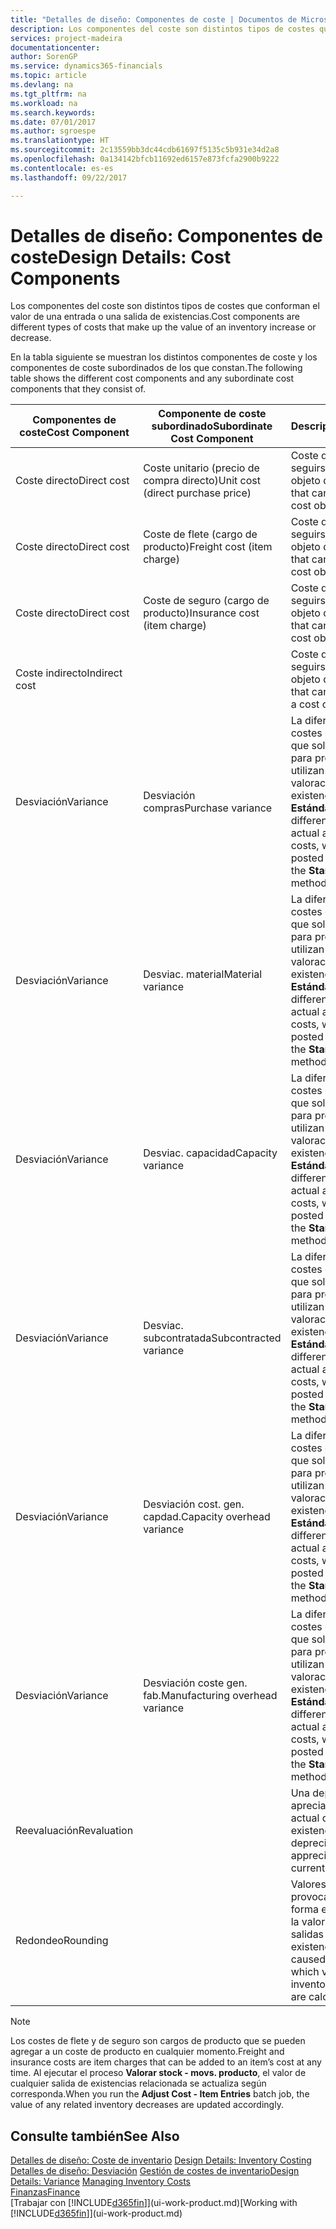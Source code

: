 ```yaml
---
title: "Detalles de diseño: Componentes de coste | Documentos de Microsoft"
description: Los componentes del coste son distintos tipos de costes que conforman el valor de una entrada o una salida de existencias.
services: project-madeira
documentationcenter: 
author: SorenGP
ms.service: dynamics365-financials
ms.topic: article
ms.devlang: na
ms.tgt_pltfrm: na
ms.workload: na
ms.search.keywords: 
ms.date: 07/01/2017
ms.author: sgroespe
ms.translationtype: HT
ms.sourcegitcommit: 2c13559bb3dc44cdb61697f5135c5b931e34d2a8
ms.openlocfilehash: 0a134142bfcb11692ed6157e873fcfa2900b9222
ms.contentlocale: es-es
ms.lasthandoff: 09/22/2017

---
```

# <a name="design-details-cost-components"></a><span data-ttu-id="4d8ce-103">Detalles de diseño: Componentes de coste</span><span class="sxs-lookup"><span data-stu-id="4d8ce-103">Design Details: Cost Components</span></span>
<span data-ttu-id="4d8ce-104">Los componentes del coste son distintos tipos de costes que conforman el valor de una entrada o una salida de existencias.</span><span class="sxs-lookup"><span data-stu-id="4d8ce-104">Cost components are different types of costs that make up the value of an inventory increase or decrease.</span></span>  

 <span data-ttu-id="4d8ce-105">En la tabla siguiente se muestran los distintos componentes de coste y los componentes de coste subordinados de los que constan.</span><span class="sxs-lookup"><span data-stu-id="4d8ce-105">The following table shows the different cost components and any subordinate cost components that they consist of.</span></span>  

|<span data-ttu-id="4d8ce-106">Componentes de coste</span><span class="sxs-lookup"><span data-stu-id="4d8ce-106">Cost Component</span></span>|<span data-ttu-id="4d8ce-107">Componente de coste subordinado</span><span class="sxs-lookup"><span data-stu-id="4d8ce-107">Subordinate Cost Component</span></span>|<span data-ttu-id="4d8ce-108">Description</span><span class="sxs-lookup"><span data-stu-id="4d8ce-108">Description</span></span>|  
|--------------------|--------------------------------|---------------------------------------|  
|<span data-ttu-id="4d8ce-109">Coste directo</span><span class="sxs-lookup"><span data-stu-id="4d8ce-109">Direct cost</span></span>|<span data-ttu-id="4d8ce-110">Coste unitario (precio de compra directo)</span><span class="sxs-lookup"><span data-stu-id="4d8ce-110">Unit cost (direct purchase price)</span></span>|<span data-ttu-id="4d8ce-111">Coste que puede seguirse hasta un objeto de coste.</span><span class="sxs-lookup"><span data-stu-id="4d8ce-111">Cost that can be traced to a cost object.</span></span>|  
|<span data-ttu-id="4d8ce-112">Coste directo</span><span class="sxs-lookup"><span data-stu-id="4d8ce-112">Direct cost</span></span>|<span data-ttu-id="4d8ce-113">Coste de flete (cargo de producto)</span><span class="sxs-lookup"><span data-stu-id="4d8ce-113">Freight cost (item charge)</span></span>|<span data-ttu-id="4d8ce-114">Coste que puede seguirse hasta un objeto de coste.</span><span class="sxs-lookup"><span data-stu-id="4d8ce-114">Cost that can be traced to a cost object.</span></span>|  
|<span data-ttu-id="4d8ce-115">Coste directo</span><span class="sxs-lookup"><span data-stu-id="4d8ce-115">Direct cost</span></span>|<span data-ttu-id="4d8ce-116">Coste de seguro (cargo de producto)</span><span class="sxs-lookup"><span data-stu-id="4d8ce-116">Insurance cost (item charge)</span></span>|<span data-ttu-id="4d8ce-117">Coste que puede seguirse hasta un objeto de coste.</span><span class="sxs-lookup"><span data-stu-id="4d8ce-117">Cost that can be traced to a cost object.</span></span>|  
|<span data-ttu-id="4d8ce-118">Coste indirecto</span><span class="sxs-lookup"><span data-stu-id="4d8ce-118">Indirect cost</span></span>||<span data-ttu-id="4d8ce-119">Coste que no puede seguirse hasta un objeto de coste.</span><span class="sxs-lookup"><span data-stu-id="4d8ce-119">Cost that cannot be traced to a cost object.</span></span>|  
|<span data-ttu-id="4d8ce-120">Desviación</span><span class="sxs-lookup"><span data-stu-id="4d8ce-120">Variance</span></span>|<span data-ttu-id="4d8ce-121">Desviación compras</span><span class="sxs-lookup"><span data-stu-id="4d8ce-121">Purchase variance</span></span>|<span data-ttu-id="4d8ce-122">La diferencia entre los costes estándar y real, que solo se registra para productos que utilizan el método de valoración de existencias **Estándar**.</span><span class="sxs-lookup"><span data-stu-id="4d8ce-122">The difference between actual and standard costs, which is only posted for items using the **Standard** costing method.</span></span>|  
|<span data-ttu-id="4d8ce-123">Desviación</span><span class="sxs-lookup"><span data-stu-id="4d8ce-123">Variance</span></span>|<span data-ttu-id="4d8ce-124">Desviac. material</span><span class="sxs-lookup"><span data-stu-id="4d8ce-124">Material variance</span></span>|<span data-ttu-id="4d8ce-125">La diferencia entre los costes estándar y real, que solo se registra para productos que utilizan el método de valoración de existencias **Estándar**.</span><span class="sxs-lookup"><span data-stu-id="4d8ce-125">The difference between actual and standard costs, which is only posted for items using the **Standard** costing method.</span></span>|  
|<span data-ttu-id="4d8ce-126">Desviación</span><span class="sxs-lookup"><span data-stu-id="4d8ce-126">Variance</span></span>|<span data-ttu-id="4d8ce-127">Desviac. capacidad</span><span class="sxs-lookup"><span data-stu-id="4d8ce-127">Capacity variance</span></span>|<span data-ttu-id="4d8ce-128">La diferencia entre los costes estándar y real, que solo se registra para productos que utilizan el método de valoración de existencias **Estándar**.</span><span class="sxs-lookup"><span data-stu-id="4d8ce-128">The difference between actual and standard costs, which is only posted for items using the **Standard** costing method.</span></span>|  
|<span data-ttu-id="4d8ce-129">Desviación</span><span class="sxs-lookup"><span data-stu-id="4d8ce-129">Variance</span></span>|<span data-ttu-id="4d8ce-130">Desviac. subcontratada</span><span class="sxs-lookup"><span data-stu-id="4d8ce-130">Subcontracted variance</span></span>|<span data-ttu-id="4d8ce-131">La diferencia entre los costes estándar y real, que solo se registra para productos que utilizan el método de valoración de existencias **Estándar**.</span><span class="sxs-lookup"><span data-stu-id="4d8ce-131">The difference between actual and standard costs, which is only posted for items using the **Standard** costing method.</span></span>|  
|<span data-ttu-id="4d8ce-132">Desviación</span><span class="sxs-lookup"><span data-stu-id="4d8ce-132">Variance</span></span>|<span data-ttu-id="4d8ce-133">Desviación cost. gen. capdad.</span><span class="sxs-lookup"><span data-stu-id="4d8ce-133">Capacity overhead variance</span></span>|<span data-ttu-id="4d8ce-134">La diferencia entre los costes estándar y real, que solo se registra para productos que utilizan el método de valoración de existencias **Estándar**.</span><span class="sxs-lookup"><span data-stu-id="4d8ce-134">The difference between actual and standard costs, which is only posted for items using the **Standard** costing method.</span></span>|  
|<span data-ttu-id="4d8ce-135">Desviación</span><span class="sxs-lookup"><span data-stu-id="4d8ce-135">Variance</span></span>|<span data-ttu-id="4d8ce-136">Desviación coste gen. fab.</span><span class="sxs-lookup"><span data-stu-id="4d8ce-136">Manufacturing overhead variance</span></span>|<span data-ttu-id="4d8ce-137">La diferencia entre los costes estándar y real, que solo se registra para productos que utilizan el método de valoración de existencias **Estándar**.</span><span class="sxs-lookup"><span data-stu-id="4d8ce-137">The difference between actual and standard costs, which is only posted for items using the **Standard** costing method.</span></span>|  
|<span data-ttu-id="4d8ce-138">Reevaluación</span><span class="sxs-lookup"><span data-stu-id="4d8ce-138">Revaluation</span></span>||<span data-ttu-id="4d8ce-139">Una depreciación o apreciación del valor actual de las existencias.</span><span class="sxs-lookup"><span data-stu-id="4d8ce-139">A depreciation or appreciation of the current inventory value.</span></span>|  
|<span data-ttu-id="4d8ce-140">Redondeo</span><span class="sxs-lookup"><span data-stu-id="4d8ce-140">Rounding</span></span>||<span data-ttu-id="4d8ce-141">Valores residuales provocados por la forma en que se calcula la valoración de las salidas de existencias.</span><span class="sxs-lookup"><span data-stu-id="4d8ce-141">Residuals caused by the way in which valuation of inventory decreases are calculated.</span></span>|  

> [!NOTE]  
>  <span data-ttu-id="4d8ce-142">Los costes de flete y de seguro son cargos de producto que se pueden agregar a un coste de producto en cualquier momento.</span><span class="sxs-lookup"><span data-stu-id="4d8ce-142">Freight and insurance costs are item charges that can be added to an item’s cost at any time.</span></span> <span data-ttu-id="4d8ce-143">Al ejecutar el proceso **Valorar stock - movs. producto**, el valor de cualquier salida de existencias relacionada se actualiza según corresponda.</span><span class="sxs-lookup"><span data-stu-id="4d8ce-143">When you run the **Adjust Cost - Item Entries** batch job, the value of any related inventory decreases are updated accordingly.</span></span>  

## <a name="see-also"></a><span data-ttu-id="4d8ce-144">Consulte también</span><span class="sxs-lookup"><span data-stu-id="4d8ce-144">See Also</span></span>  
 <span data-ttu-id="4d8ce-145">[Detalles de diseño: Coste de inventario](design-details-inventory-costing.md) </span><span class="sxs-lookup"><span data-stu-id="4d8ce-145">[Design Details: Inventory Costing](design-details-inventory-costing.md) </span></span>  
 <span data-ttu-id="4d8ce-146">[Detalles de diseño: Desviación](design-details-variance.md) [Gestión de costes de inventario](finance-manage-inventory-costs.md)</span><span class="sxs-lookup"><span data-stu-id="4d8ce-146">[Design Details: Variance](design-details-variance.md) [Managing Inventory Costs](finance-manage-inventory-costs.md)</span></span>  
 [<span data-ttu-id="4d8ce-147">Finanzas</span><span class="sxs-lookup"><span data-stu-id="4d8ce-147">Finance</span></span>](finance.md)  
 <span data-ttu-id="4d8ce-148">[Trabajar con [!INCLUDE[d365fin](includes/d365fin_md.md)]](ui-work-product.md)</span><span class="sxs-lookup"><span data-stu-id="4d8ce-148">[Working with [!INCLUDE[d365fin](includes/d365fin_md.md)]](ui-work-product.md)</span></span>  

